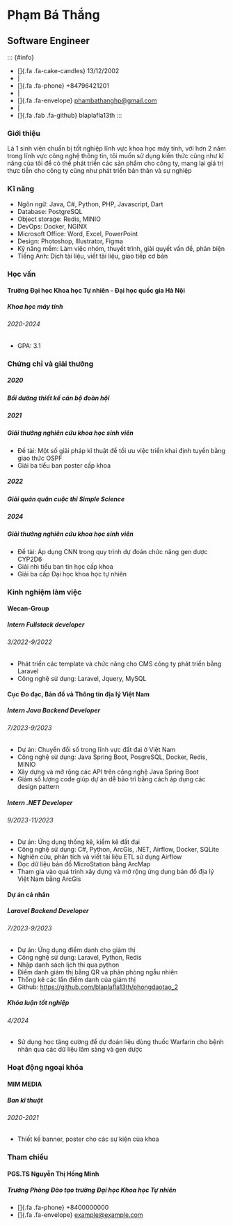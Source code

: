 # Phạm Bá Thắng

## Software Engineer

::: {#info}
- []{.fa .fa-cake-candles} 13/12/2002
- \|
- []{.fa .fa-phone} +84796421201
- \|
- []{.fa .fa-envelope} phambathanghp@gmail.com
- \|
- []{.fa .fab .fa-github} blaplafla13th
:::

### Giới thiệu

Là 1 sinh viên chuẩn bị tốt nghiệp lĩnh vực khoa học máy tính, với hơn 2
năm trong lĩnh vực công nghệ thông tin, tôi muốn sử dụng kiến thức cũng
như kĩ năng của tôi để có thể phát triển các sản phẩm cho công ty, mang
lại giá trị thực tiễn cho công ty cũng như phát triển bản thân và sự
nghiệp

### Kĩ năng

- Ngôn ngữ: Java, C#, Python, PHP, Javascript, Dart
- Database: PostgreSQL
- Object storage: Redis, MINIO
- DevOps: Docker, NGINX
- Microsoft Office: Word, Excel, PowerPoint
- Design: Photoshop, Illustrator, Figma
- Kỹ năng mềm: Làm việc nhóm, thuyết trình, giải quyết vấn đề, phản biện
- Tiếng Anh: Dịch tài liệu, viết tài liệu, giao tiếp cơ bản

### Học vấn

#### Trường Đại học Khoa học Tự nhiên - Đại học quốc gia Hà Nội

##### Khoa học máy tính

###### 2020-2024

- GPA: 3.1

### Chứng chỉ và giải thưởng

##### 2020

##### Bồi dưỡng thiết kế cán bộ đoàn hội


##### 2021

##### Giải thưởng nghiên cứu khoa học sinh viên

- Đề tài: Một số giải pháp kĩ thuật để tối ưu việc triển khai định tuyến
bằng giao thức OSPF
- Giải ba tiểu ban poster cấp khoa

##### 2022

##### Giải quán quân cuộc thi Simple Science


##### 2024

##### Giải thưởng nghiên cứu khoa học sinh viên

- Đề tài: Áp dụng CNN trong quy trình dự đoán chức năng gen dược CYP2D6
- Giải nhì tiểu ban tin học cấp khoa
- Giải ba cấp Đại học khoa học tự nhiên


### Kinh nghiệm làm việc

#### Wecan-Group

##### Intern Fullstack developer

###### 3/2022-9/2022

- Phát triển các template và chức năng cho CMS công ty phát triển bằng
Laravel
- Công nghệ sử dụng: Laravel, Jquery, MySQL

#### Cục Ðo đạc, Bản đồ và Thông tin địa lý Việt Nam

##### Intern Java Backend Developer

###### 7/2023-9/2023

- Dự án: Chuyển đổi số trong lĩnh vực đất đai ở Việt Nam
- Công nghệ sử dụng: Java Spring Boot, PosgreSQL, Docker, Redis, MINIO
- Xây dựng và mở rộng các API trên công nghệ Java Spring Boot
- Giảm số lượng code giúp dự án dễ bảo trì bằng cách áp dụng các design
pattern

##### Intern .NET Developer

###### 9/2023-11/2023

- Dự án: Ứng dụng thống kê, kiểm kê đất đai
- Công nghệ sử dụng: C#, Python, ArcGis, .NET, Airflow, Docker, SQLite
- Nghiên cứu, phân tích và viết tài liệu ETL sử dụng Airflow
- Đọc dữ liệu bản đồ MicroStation bằng ArcMap
- Tham gia vào quá trình xây dựng và mở rộng ứng dụng bản đồ địa lý Việt
Nam bằng ArcGis

#### Dự án cá nhân

##### Laravel Backend Developer

###### 7/2023-9/2023

- Dự án: Ứng dụng điểm danh cho giám thị
- Công nghệ sử dụng: Laravel, Python, Redis
- Nhập danh sách lịch thi qua python
- Điểm danh giám thị bằng QR và phân phòng ngẫu nhiên
- Thống kê các lần điểm danh của giám thị
- Github: https://github.com/blaplafla13th/phongdaotao_2

##### Khóa luận tốt nghiệp

###### 4/2024

- Sử dụng học tăng cường để dự đoán liệu dùng thuốc Warfarin cho bệnh
nhân qua các dữ liệu lâm sàng và gen dược


### Hoạt động ngoại khóa

#### MIM MEDIA

##### Ban kĩ thuật

###### 2020-2021

- Thiết kế banner, poster cho các sự kiện của khoa


### Tham chiếu

#### PGS.TS Nguyễn Thị Hồng Minh

##### Trưởng Phòng Đào tạo trường Đại học Khoa học Tự nhiên

- []{.fa .fa-phone} +8400000000
- []{.fa .fa-envelope} example@example.com
